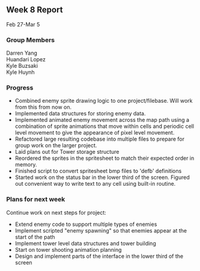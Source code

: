 ## Week 8 Report

Feb 27-Mar 5

### Group Members

Darren Yang  
Huandari Lopez  
Kyle Buzsaki  
Kyle Huynh  

### Progress
- Combined enemy sprite drawing logic to one project/filebase. Will work from
  this from now on.
- Implemented data structures for storing enemy data.
- Implemented animated enemy movement across the map path using a combination
  of sprite animations that move within cells and periodic cell level movement
  to give the appearance of pixel level movement.
- Refactored large resulting codebase into multiple files to prepare for group
  work on the larger project.
- Laid plans out for Tower storage structure
- Reordered the sprites in the spritesheet to match their expected order in memory.
- Finished script to convert spritesheet bmp files to 'defb' definitions
- Started work on the status bar in the lower third of the screen. Figured out
  convenient way to write text to any cell using built-in routine.

### Plans for next week
Continue work on next steps for project:
- Extend enemy code to support multiple types of enemies
- Implement scripted "enemy spawning" so that enemies appear at the start of the path
- Implement tower level data structures and tower building
- Start on tower shooting animation planning
- Design and implement parts of the interface in the lower third of the screen
